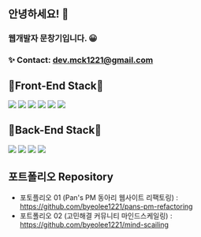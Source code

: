 ## 안녕하세요! 👋

### 웹개발자 문창기입니다. 😀

### ✨ Contact: dev.mck1221@gmail.com

## 💎Front-End Stack💎   
![](https://img.shields.io/badge/JavaScript-F7DF1E?style=flat-square&logo=JavaScript&logoColor=white)
![](https://img.shields.io/badge/TailwindCSS-06B6D4?style=flat-square&logo=TailwindCSS&logoColor=white)
![](https://img.shields.io/badge/React-61DAFB?style=flat-square&logo=React&logoColor=white)
![](https://img.shields.io/badge/Next.js-000000?style=flat-square&logo=Next.js&logoColor=white)
![](https://img.shields.io/badge/Typescript-3178C6?style=flat-square&logo=Typescript&logoColor=white)
![](https://img.shields.io/badge/OpenAI-412991?style=flat-square&logo=OpenAI&logoColor=white)

## 💎Back-End Stack💎
![](https://img.shields.io/badge/Firebase-FFCA28?style=flat-square&logo=Firebase&logoColor=white)
![](https://img.shields.io/badge/Prisma-2D3748?style=flat-square&logo=Prisma&logoColor=white)
![](https://img.shields.io/badge/PlanetScale-000000?style=flat-square&logo=PlanetScale&logoColor=white)
![](https://img.shields.io/badge/MongoDB-47A248?style=flat-square&logo=MongoDB&logoColor=white)

## 포트폴리오 Repository
* 포토플리오 01 (Pan's PM 동아리 웹사이트 리팩토링) : https://github.com/byeolee1221/pans-pm-refactoring
* 포트폴리오 02 (고민해결 커뮤니티 마인드스케일링) : https://github.com/byeolee1221/mind-scailing

<!--
**byeolee1221/byeolee1221** is a ✨ _special_ ✨ repository because its `README.md` (this file) appears on your GitHub profile.

Here are some ideas to get you started:

- 🔭 I’m currently working on ...
- 🌱 I’m currently learning ...
- 👯 I’m looking to collaborate on ...
- 🤔 I’m looking for help with ...
- 💬 Ask me about ...
- 📫 How to reach me: ...
- 😄 Pronouns: ...
- ⚡ Fun fact: ...
-->
